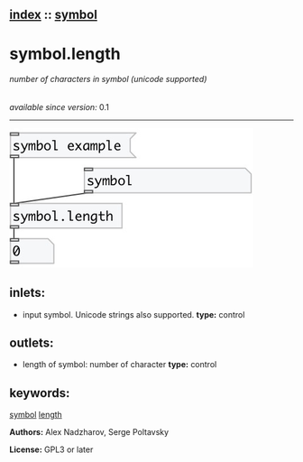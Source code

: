 [index](index.html) :: [symbol](category_symbol.html)
---

# symbol.length

###### number of characters in symbol (unicode supported)

*available since version:* 0.1

---




[![example](../examples/img/symbol.length.jpg)](../examples/pd/symbol.length.pd)









## inlets:

* input symbol. Unicode strings also supported. 
__type:__ control<br>



## outlets:

* length of symbol: number of character
__type:__ control<br>



## keywords:

[symbol](keywords/symbol.html)
[length](keywords/length.html)






**Authors:** Alex Nadzharov, Serge Poltavsky




**License:** GPL3 or later





